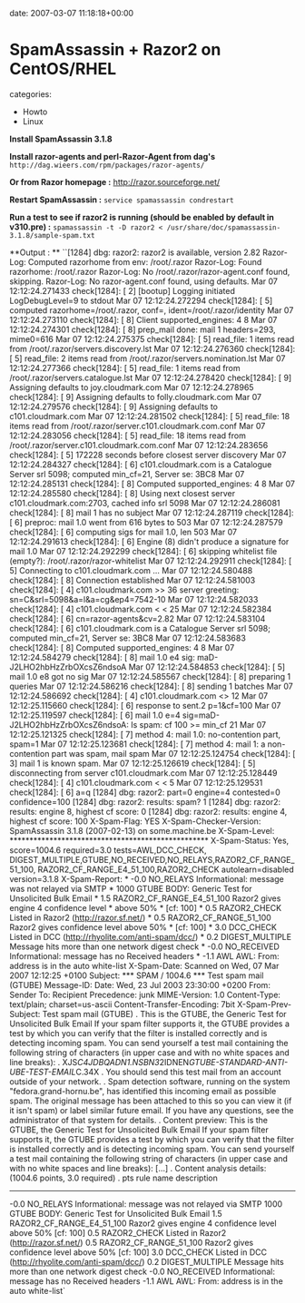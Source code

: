 


date: 2007-03-07 11:18:18+00:00


# SpamAssassin + Razor2 on CentOS/RHEL

categories:
- Howto
- Linux


**Install SpamAssassin 3.1.8**

**Install razor-agents and perl-Razor-Agent from dag's**
`http://dag.wieers.com/rpm/packages/razor-agents/`

**Or from Razor homepage :** http://razor.sourceforge.net/

<!-- more -->

**Restart SpamAssassin :**
`service spamassassin condrestart`

**Run a test to see if razor2 is running (should be enabled by default in v310.pre) :**
`spamassassin -t -D razor2 < /usr/share/doc/spamassassin-3.1.8/sample-spam.txt`

**Output : **
``[1284] dbg: razor2: razor2 is available, version 2.82
 Razor-Log: Computed razorhome from env: /root/.razor
 Razor-Log: Found razorhome: /root/.razor
 Razor-Log: No /root/.razor/razor-agent.conf found, skipping.
 Razor-Log: No razor-agent.conf found, using defaults. 
Mar 07 12:12:24.271433 check[1284]: [ 2] [bootup] Logging initiated LogDebugLevel=9 to stdout
Mar 07 12:12:24.272294 check[1284]: [ 5] computed razorhome=/root/.razor, conf=, ident=/root/.razor/identity
Mar 07 12:12:24.273110 check[1284]: [ 8] Client supported_engines: 4 8
Mar 07 12:12:24.274301 check[1284]: [ 8]  prep_mail done: mail 1 headers=293, mime0=616
Mar 07 12:12:24.275375 check[1284]: [ 5] read_file: 1 items read from /root/.razor/servers.discovery.lst
Mar 07 12:12:24.276360 check[1284]: [ 5] read_file: 2 items read from /root/.razor/servers.nomination.lst
Mar 07 12:12:24.277366 check[1284]: [ 5] read_file: 1 items read from /root/.razor/servers.catalogue.lst
Mar 07 12:12:24.278420 check[1284]: [ 9] Assigning defaults to joy.cloudmark.com
Mar 07 12:12:24.278965 check[1284]: [ 9] Assigning defaults to folly.cloudmark.com
Mar 07 12:12:24.279576 check[1284]: [ 9] Assigning defaults to c101.cloudmark.com
Mar 07 12:12:24.281502 check[1284]: [ 5] read_file: 18 items read from /root/.razor/server.c101.cloudmark.com.conf
Mar 07 12:12:24.283056 check[1284]: [ 5] read_file: 18 items read from /root/.razor/server.c101.cloudmark.com.conf
Mar 07 12:12:24.283656 check[1284]: [ 5] 172228 seconds before closest server discovery
Mar 07 12:12:24.284327 check[1284]: [ 6] c101.cloudmark.com is a Catalogue Server srl 5098; computed min_cf=21, Server se: 3BC8
Mar 07 12:12:24.285131 check[1284]: [ 8] Computed supported_engines: 4 8
Mar 07 12:12:24.285580 check[1284]: [ 8] Using next closest server c101.cloudmark.com:2703, cached info srl 5098
Mar 07 12:12:24.286081 check[1284]: [ 8] mail 1 has no subject
Mar 07 12:12:24.287119 check[1284]: [ 6] preproc: mail 1.0 went from 616 bytes to 503 
Mar 07 12:12:24.287579 check[1284]: [ 6] computing sigs for mail 1.0, len 503
Mar 07 12:12:24.291613 check[1284]: [ 6] Engine (8) didn't produce a signature for mail 1.0
Mar 07 12:12:24.292299 check[1284]: [ 6] skipping whitelist file (empty?): /root/.razor/razor-whitelist
Mar 07 12:12:24.292911 check[1284]: [ 5] Connecting to c101.cloudmark.com ...
Mar 07 12:12:24.580488 check[1284]: [ 8] Connection established
Mar 07 12:12:24.581003 check[1284]: [ 4] c101.cloudmark.com >> 36 server greeting: sn=C&srl=5098&a=l&a=cg&ep4=7542-10
Mar 07 12:12:24.582033 check[1284]: [ 4] c101.cloudmark.com < < 25
Mar 07 12:12:24.582384 check[1284]: [ 6] cn=razor-agents&cv=2.82
Mar 07 12:12:24.583104 check[1284]: [ 6] c101.cloudmark.com is a Catalogue Server srl 5098; computed min_cf=21, Server se: 3BC8
Mar 07 12:12:24.583683 check[1284]: [ 8] Computed supported_engines: 4 8
Mar 07 12:12:24.584279 check[1284]: [ 8] mail 1.0 e4 sig: maD-J2LHO2hbHzZrbOXcsZ6ndsoA
Mar 07 12:12:24.584853 check[1284]: [ 5] mail 1.0 e8 got no sig
Mar 07 12:12:24.585567 check[1284]: [ 8] preparing 1 queries
Mar 07 12:12:24.586216 check[1284]: [ 8] sending 1 batches
Mar 07 12:12:24.586692 check[1284]: [ 4] c101.cloudmark.com <> 12
Mar 07 12:12:25.115660 check[1284]: [ 6] response to sent.2
p=1&cf=100
Mar 07 12:12:25.119597 check[1284]: [ 6] mail 1.0 e=4 sig=maD-J2LHO2hbHzZrbOXcsZ6ndsoA: Is spam: cf 100 >= min_cf 21
Mar 07 12:12:25.121325 check[1284]: [ 7] method 4: mail 1.0: no-contention part, spam=1
Mar 07 12:12:25.123681 check[1284]: [ 7] method 4: mail 1: a non-contention part was spam, mail spam
Mar 07 12:12:25.124754 check[1284]: [ 3] mail 1 is known spam.
Mar 07 12:12:25.126619 check[1284]: [ 5] disconnecting from server c101.cloudmark.com
Mar 07 12:12:25.128449 check[1284]: [ 4] c101.cloudmark.com < < 5
Mar 07 12:12:25.129531 check[1284]: [ 6] a=q
[1284] dbg: razor2: part=0 engine=4 contested=0 confidence=100
[1284] dbg: razor2: results: spam? 1
[1284] dbg: razor2: results: engine 8, highest cf score: 0
[1284] dbg: razor2: results: engine 4, highest cf score: 100
X-Spam-Flag: YES
X-Spam-Checker-Version: SpamAssassin 3.1.8 (2007-02-13) on
        some.machine.be
X-Spam-Level: **************************************************
X-Spam-Status: Yes, score=1004.6 required=3.0 tests=AWL,DCC_CHECK,
        DIGEST_MULTIPLE,GTUBE,NO_RECEIVED,NO_RELAYS,RAZOR2_CF_RANGE_51_100,
        RAZOR2_CF_RANGE_E4_51_100,RAZOR2_CHECK autolearn=disabled version=3.1.8
X-Spam-Report: 
        * -0.0 NO_RELAYS Informational: message was not relayed via SMTP
        * 1000 GTUBE BODY: Generic Test for Unsolicited Bulk Email
        *  1.5 RAZOR2_CF_RANGE_E4_51_100 Razor2 gives engine 4 confidence level
        *      above 50%
        *      [cf: 100]
        *  0.5 RAZOR2_CHECK Listed in Razor2 (http://razor.sf.net/)
        *  0.5 RAZOR2_CF_RANGE_51_100 Razor2 gives confidence level above 50%
        *      [cf: 100]
        *  3.0 DCC_CHECK Listed in DCC (http://rhyolite.com/anti-spam/dcc/)
        *  0.2 DIGEST_MULTIPLE Message hits more than one network digest check
        * -0.0 NO_RECEIVED Informational: message has no Received headers
        * -1.1 AWL AWL: From: address is in the auto white-list
X-Spam-Date: Scanned on Wed, 07 Mar 2007 12:12:25 +0100
Subject: *** SPAM / 1004.6 *** Test spam mail (GTUBE)
Message-ID: 
Date: Wed, 23 Jul 2003 23:30:00 +0200
From: Sender 
To: Recipient 
Precedence: junk
MIME-Version: 1.0
Content-Type: text/plain; charset=us-ascii
Content-Transfer-Encoding: 7bit
X-Spam-Prev-Subject: Test spam mail (GTUBE)
.
This is the GTUBE, the
        Generic
        Test for
        Unsolicited
        Bulk
        Email
If your spam filter supports it, the GTUBE provides a test by which you
can verify that the filter is installed correctly and is detecting incoming
spam. You can send yourself a test mail containing the following string of
characters (in upper case and with no white spaces and line breaks):
.
XJS*C4JDBQADN1.NSBN3*2IDNEN*GTUBE-STANDARD-ANTI-UBE-TEST-EMAIL*C.34X
.
You should send this test mail from an account outside of your network.
.
Spam detection software, running on the system "fedora.grand-hornu.be", has
identified this incoming email as possible spam.  The original message
has been attached to this so you can view it (if it isn't spam) or label
similar future email.  If you have any questions, see
the administrator of that system for details.
.
Content preview:  This is the GTUBE, the Generic Test for Unsolicited Bulk Email
   If your spam filter supports it, the GTUBE provides a test by which you can
   verify that the filter is installed correctly and is detecting incoming spam.
   You can send yourself a test mail containing the following string of characters
   (in upper case and with no white spaces and line breaks): [...] 
.
Content analysis details:   (1004.6 points, 3.0 required)
.
 pts rule name              description
---- ---------------------- --------------------------------------------------
-0.0 NO_RELAYS              Informational: message was not relayed via SMTP
1000 GTUBE                  BODY: Generic Test for Unsolicited Bulk Email
 1.5 RAZOR2_CF_RANGE_E4_51_100 Razor2 gives engine 4 confidence level
                            above 50%
                            [cf: 100]
 0.5 RAZOR2_CHECK           Listed in Razor2 (http://razor.sf.net/)
 0.5 RAZOR2_CF_RANGE_51_100 Razor2 gives confidence level above 50%
                            [cf: 100]
 3.0 DCC_CHECK              Listed in DCC (http://rhyolite.com/anti-spam/dcc/)
 0.2 DIGEST_MULTIPLE        Message hits more than one network digest check
-0.0 NO_RECEIVED            Informational: message has no Received headers
-1.1 AWL                    AWL: From: address is in the auto white-list`

